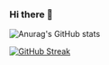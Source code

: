### Hi there 👋

![Anurag's GitHub stats](https://github-readme-stats.vercel.app/api?username=Wellinton-A&show_icons=true&theme=transparent&hide_border=true)

[![GitHub Streak](https://streak-stats.demolab.com?user=Wellinton-A&theme=transparent&hide_border=true&card_width=400&hide_total_contributions=true)](https://git.io/streak-stats)
